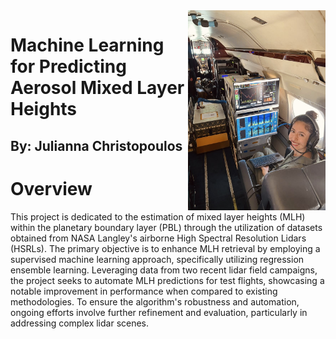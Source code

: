 
<img align="right" width="220" height="320" src="/assets/IMG/julie.jpg">

# **Machine Learning for Predicting Aerosol Mixed Layer Heights**
## By: Julianna Christopoulos


# **Overview**

This project is dedicated to the estimation of mixed layer heights (MLH) within the planetary boundary layer (PBL) through the utilization of datasets obtained from NASA Langley's airborne High Spectral Resolution Lidars (HSRLs). The primary objective is to enhance MLH retrieval by employing a supervised machine learning approach, specifically utilizing regression ensemble learning. Leveraging data from two recent lidar field campaigns, the project seeks to automate MLH predictions for test flights, showcasing a notable improvement in performance when compared to existing methodologies. To ensure the algorithm's robustness and automation, ongoing efforts involve further refinement and evaluation, particularly in addressing complex lidar scenes.





